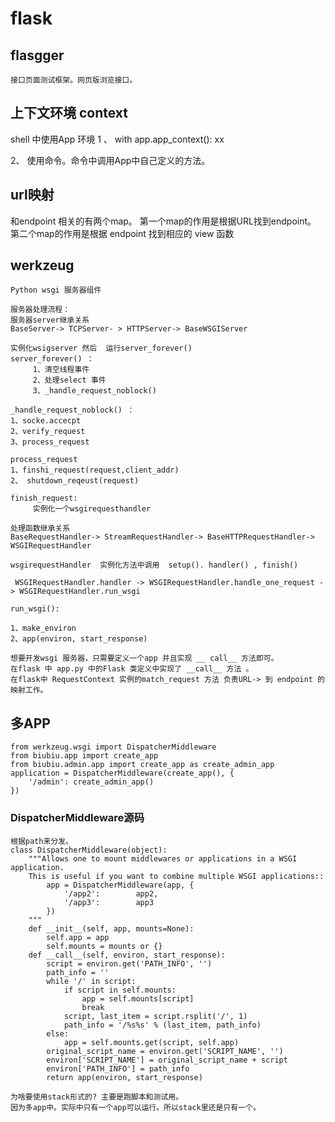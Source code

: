 # flask

## flasgger
    接口页面测试框架。网页版浏览接口。

## 上下文环境 context 
shell 中使用App 环境
1 、 with app.app_context():
               xx

2、 使用命令。命令中调用App中自己定义的方法。

## url映射
和endpoint 相关的有两个map。
第一个map的作用是根据URL找到endpoint。 
第二个map的作用是根据 endpoint 找到相应的 view 函数

## werkzeug 
    Python wsgi 服务器组件

    服务器处理流程：
    服务器server继承关系
    BaseServer-> TCPServer- > HTTPServer-> BaseWSGIServer

    实例化wsigserver 然后  运行server_forever() 
    server_forever() ：
         1、清空线程事件
         2、处理select 事件
         3、_handle_request_noblock() 

    _handle_request_noblock() ：
    1、socke.accecpt
    2、verify_request
    3、process_request

    process_request
    1、finshi_request(request,client_addr)
    2、 shutdown_reqeust(request)

    finish_request:
         实例化一个wsgirequesthandler

    处理函数继承关系
    BaseRequestHandler-> StreamRequestHandler-> BaseHTTPRequestHandler-> WSGIRequestHandler     

    wsgirequestHandler  实例化方法中调用  setup(). handler() , finish()

     WSGIRequestHandler.handler -> WSGIRequestHandler.handle_one_request -> WSGIRequestHandler.run_wsgi

    run_wsgi():

    1、make_environ
    2、app(environ, start_response)  

    想要开发wsgi 服务器，只需要定义一个app 并且实现 __ call__ 方法即可。
    在flask 中 app.py 中的Flask 类定义中实现了 __call__ 方法 。
    在flask中 RequestContext 实例的match_request 方法 负责URL-> 到 endpoint 的映射工作。

## 多APP
    from werkzeug.wsgi import DispatcherMiddleware
    from biubiu.app import create_app
    from biubiu.admin.app import create_app as create_admin_app
    application = DispatcherMiddleware(create_app(), {
        '/admin': create_admin_app()
    })

### DispatcherMiddleware源码
    根据path来分发。
    class DispatcherMiddleware(object):
        """Allows one to mount middlewares or applications in a WSGI application.
        This is useful if you want to combine multiple WSGI applications::
            app = DispatcherMiddleware(app, {
                '/app2':        app2,
                '/app3':        app3
            })
        """
        def __init__(self, app, mounts=None):
            self.app = app
            self.mounts = mounts or {}
        def __call__(self, environ, start_response):
            script = environ.get('PATH_INFO', '')
            path_info = ''
            while '/' in script:
                if script in self.mounts:
                    app = self.mounts[script]
                    break
                script, last_item = script.rsplit('/', 1)
                path_info = '/%s%s' % (last_item, path_info)
            else:
                app = self.mounts.get(script, self.app)
            original_script_name = environ.get('SCRIPT_NAME', '')
            environ['SCRIPT_NAME'] = original_script_name + script
            environ['PATH_INFO'] = path_info
            return app(environ, start_response)

    为啥要使用stack形式的? 主要是跑脚本和测试用。
    因为多app中。实际中只有一个app可以运行。所以stack里还是只有一个。

